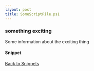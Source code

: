 ```yaml
---
layout: post
title: SomeScriptFile.ps1
---
```


### something exciting

Some information about the exciting thing

#### Snippet

<script async src="https://gist-it.appspot.com/github.com/BanterBoy/scripts-blog/blob/master/PowerShell/snippets/SomeScriptFile.ps1" crossorigin="anonymous"></script>

<a href="/menu/_pages/snippets.html">Back to Snippets</a>
